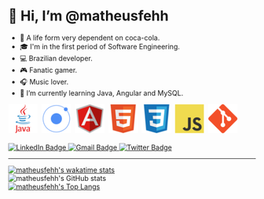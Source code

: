 
# 👋 Hi, I’m @matheusfehh


- 🥤 A life form very dependent on coca-cola.
- 🎓 I'm in the first period of Software Engineering.
- 💻 Brazilian developer. 
- 🎮 Fanatic gamer.
- 🎧 Music lover.
- 🌱 I’m currently learning Java, Angular and MySQL.

<div>
    <img src="https://github.com/devicons/devicon/blob/master/icons/java/java-original-wordmark.svg"    title="Java" alt="Java" width="60" height="60"/>&nbsp;
    <img src="https://github.com/devicons/devicon/blob/master/icons/ionic/ionic-original.svg"    title="Ionic" alt="Ionic" width="auto" height="60"/>&nbsp;
    <img src="https://github.com/devicons/devicon/blob/master/icons/angularjs/angularjs-original.svg"    title="Angular" alt="Angular" width="auto" height="60"/>&nbsp;
    <img src="https://github.com/devicons/devicon/blob/master/icons/html5/html5-original.svg"   title="HTML5" alt="HTML" width="60" height="60"/>&nbsp;
    <img src="https://github.com/devicons/devicon/blob/master/icons/css3/css3-original.svg"   title="CSS3" alt="CSS" width="60" height="60"/>&nbsp;
    <img src="https://github.com/devicons/devicon/blob/master/icons/javascript/javascript-original.svg" title="JavaScript" alt="JavaScript" width="60" height="60"/>&nbsp;
    <img src="https://github.com/devicons/devicon/blob/master/icons/git/git-original.svg" title="Git" alt="Git" width="60" height="60"/>&nbsp;
</div>

<br>

<div id="badges">
    <a href = "https://www.linkedin.com/in/matheus-pronhow-8a66ab1b0/">
        <img src="https://img.shields.io/badge/LinkedIn-blue?style=for-the-badge&logo=linkedin&logoColor=white" alt="LinkedIn Badge"/>
    </a>
    <a href = "mailto:matheusfehhpronhow@gmail.com">
        <img src="https://img.shields.io/badge/Gmail-D14836?style=for-the-badge&logo=gmail&logoColor=white" alt="Gmail Badge"/>
    </a>
    <a href = "https://twitter.com/devmatheusfehh">
        <img src="https://img.shields.io/badge/Twitter-blue?style=for-the-badge&logo=twitter&logoColor=white" alt="Twitter Badge"/>
    </a>
</div>

---
[![matheusfehh's wakatime stats](https://github-readme-stats.vercel.app/api/wakatime?username=matheusfehh&theme=tokyonight)](https://github.com/matheusfehh/github-readme-stats)
<br>
![matheusfehh's GitHub stats](https://github-readme-stats.vercel.app/api?username=matheusfehh&hide=contribs&show_icons=true&theme=tokyonight)
<br>
[![matheusfehh's Top Langs](https://github-readme-stats.vercel.app/api/top-langs/?username=matheusfehh&langs_count=8&layout=compact&theme=tokyonight)](https://github.com/matheusfehh/github-readme-stats)
